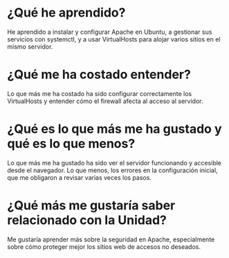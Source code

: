 # ¿Qué he aprendido?
He aprendido a instalar y configurar Apache en Ubuntu, a gestionar sus servicios con systemctl, y a usar VirtualHosts para alojar varios sitios en el mismo servidor.

# ¿Qué me ha costado entender?

Lo que más me ha costado ha sido configurar correctamente los VirtualHosts y entender cómo el firewall afecta al acceso al servidor.

# ¿Qué es lo que más me ha gustado y qué es lo que menos?

Lo que más me ha gustado ha sido ver el servidor funcionando y accesible desde el navegador. Lo que menos, los errores en la configuración inicial, que me obligaron a revisar varias veces los pasos.
     
# ¿Qué más me gustaría saber relacionado con la Unidad?

Me gustaría aprender más sobre la seguridad en Apache, especialmente sobre cómo proteger mejor los sitios web de accesos no deseados.
